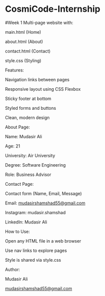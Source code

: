 # CosmiCode-Internship
#Week 1
Multi-page website with:

main.html (Home)

about.html (About)

contact.html (Contact)

style.css (Styling)

Features:

Navigation links between pages

Responsive layout using CSS Flexbox

Sticky footer at bottom

Styled forms and buttons

Clean, modern design

About Page:

Name: Mudasir Ali

Age: 21

University: Air University

Degree: Software Engineering

Role: Business Advisor

Contact Page:

Contact form (Name, Email, Message)

Email: mudasirshamshad55@gmail.com

Instagram: mudasir.shamshad

LinkedIn: Mudasir Ali

How to Use:

Open any HTML file in a web browser

Use nav links to explore pages

Style is shared via style.css

Author:

Mudasir Ali

mudasirshamshad55@gmail.com

